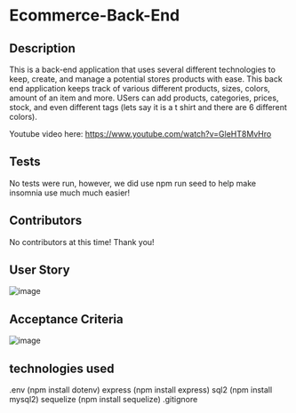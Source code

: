 # Ecommerce-Back-End

## Description

This is a back-end application that uses several different technologies to keep, create, and manage a potential stores products with ease. This back end application keeps
track of various different products, sizes, colors, amount of an item and more. USers can add products, categories, prices, stock, and even different tags (lets say
it is a t shirt and there are 6 different colors).

Youtube video here:
https://www.youtube.com/watch?v=GleHT8MvHro

## Tests
No tests were run, however, we did use npm run seed to help make insomnia use much much easier!

## Contributors
No contributors at this time! Thank you!

## User Story

![image](https://user-images.githubusercontent.com/102200085/186272512-0b34d29c-bc73-42d1-83b9-e89519af3f03.png)


## Acceptance Criteria

![image](https://user-images.githubusercontent.com/102200085/186272495-1965c04a-e21b-4d98-90fc-3118bee6d542.png)


## technologies used
.env (npm install dotenv)
express (npm install express)
sql2 (npm install mysql2)
sequelize (npm install sequelize)
.gitignore
